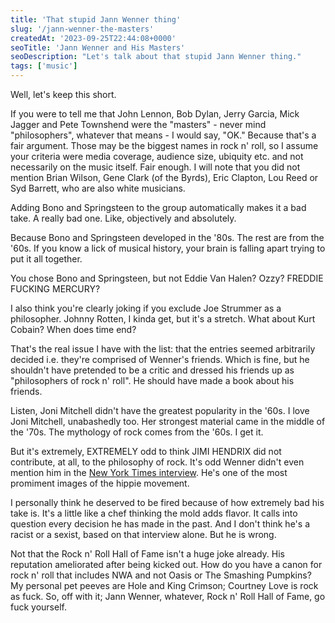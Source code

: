 ```yaml
---
title: 'That stupid Jann Wenner thing'
slug: '/jann-wenner-the-masters'
createdAt: '2023-09-25T22:44:08+0000'
seoTitle: 'Jann Wenner and His Masters'
seoDescription: "Let's talk about that stupid Jann Wenner thing."
tags: ['music']
---
```


Well, let's keep this short.

If you were to tell me that John Lennon, Bob Dylan, Jerry Garcia, Mick Jagger and Pete Townshend were the "masters" - never mind "philosophers", whatever that means - I would say, "OK." Because that's a fair argument. Those may be the biggest names in rock n' roll, so I assume your criteria were media coverage, audience size, ubiquity etc. and not necessarily on the music itself. Fair enough. I will note that you did not mention Brian Wilson, Gene Clark (of the Byrds), Eric Clapton, Lou Reed or Syd Barrett, who are also white musicians.

Adding Bono and Springsteen to the group automatically makes it a bad take. A really bad one. Like, objectively and absolutely.

Because Bono and Springsteen developed in the '80s. The rest are from the '60s. If you know a lick of musical history, your brain is falling apart trying to put it all together.

You chose Bono and Springsteen, but not Eddie Van Halen? Ozzy? FREDDIE FUCKING MERCURY?

I also think you're clearly joking if you exclude Joe Strummer as a philosopher. Johnny Rotten, I kinda get, but it's a stretch. What about Kurt Cobain? When does time end?

That's the real issue I have with the list: that the entries seemed arbitrarily decided i.e. they're comprised of Wenner's friends. Which is fine, but he shouldn't have pretended to be a critic and dressed his friends up as "philosophers of rock n' roll". He should have made a book about his friends.

Listen, Joni Mitchell didn't have the greatest popularity in the '60s. I love Joni Mitchell, unabashedly too. Her strongest material came in the middle of the '70s. The mythology of rock comes from the '60s. I get it.

But it's extremely, EXTREMELY odd to think JIMI HENDRIX did not contribute, at all, to the philosophy of rock. It's odd Wenner didn't even mention him in the [New York Times interview](https://www.nytimes.com/2023/09/15/arts/jann-wenner-the-masters-interview.html). He's one of the most promiment images of the hippie movement.

I personally think he deserved to be fired because of how extremely bad his take is. It's a little like a chef thinking the mold adds flavor. It calls into question every decision he has made in the past. And I don't think he's a racist or a sexist, based on that interview alone. But he is wrong.

Not that the Rock n' Roll Hall of Fame isn't a huge joke already. His reputation ameliorated after being kicked out. How do you have a canon for rock n' roll that includes NWA and not Oasis or The Smashing Pumpkins? My personal pet peeves are Hole and King Crimson; Courtney Love is rock as fuck. So, off with it; Jann Wenner, whatever, Rock n' Roll Hall of Fame, go fuck yourself.

